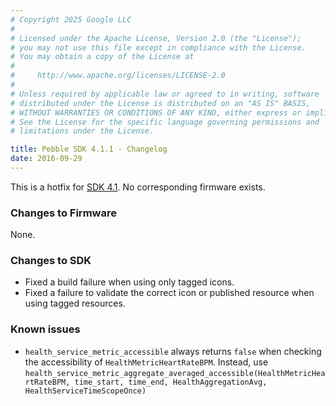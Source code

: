 ```yaml
---
# Copyright 2025 Google LLC
#
# Licensed under the Apache License, Version 2.0 (the "License");
# you may not use this file except in compliance with the License.
# You may obtain a copy of the License at
#
#     http://www.apache.org/licenses/LICENSE-2.0
#
# Unless required by applicable law or agreed to in writing, software
# distributed under the License is distributed on an "AS IS" BASIS,
# WITHOUT WARRANTIES OR CONDITIONS OF ANY KIND, either express or implied.
# See the License for the specific language governing permissions and
# limitations under the License.

title: Pebble SDK 4.1.1 - Changelog
date: 2016-09-29
---
```


This is a hotfix for [SDK 4.1](/sdk/changelogs/4.1/). No corresponding firmware exists.

### Changes to Firmware

None.

### Changes to SDK

* Fixed a build failure when using only tagged icons.
* Fixed a failure to validate the correct icon or published resource when using tagged resources.

### Known issues

* ``health_service_metric_accessible`` always returns `false` when
  checking the accessibility of ``HealthMetricHeartRateBPM``.
  Instead, use
  `health_service_metric_aggregate_averaged_accessible(HealthMetricHeartRateBPM, time_start, time_end, HealthAggregationAvg, HealthServiceTimeScopeOnce)`
